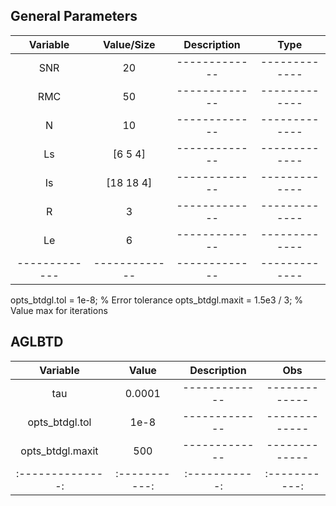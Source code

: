 
## General Parameters
| Variable      | Value/Size    | Description   | Type          |
| :-----------: | :-----------: | :-----------: | :-----------: |
| SNR           | 20            | ------------- | ------------- |
| RMC           | 50            | ------------- | ------------- |
| N             | 10            | ------------- | ------------- |
| Ls            | [6 5 4]       | ------------- | ------------- |
| Is            | [18 18 4]     | ------------- | ------------- |
| R             | 3             | ------------- | ------------- |
| Le            | 6             | ------------- | ------------- |
| ------------- | ------------- | ------------- | ------------- |


opts_btdgl.tol = 1e-8;  % Error tolerance
opts_btdgl.maxit = 1.5e3 / 3; % Value max for iterations



## AGLBTD

| Variable         | Value         | Description   | Obs           |
| :--------------: | :-----------: | :-----------: | :-----------: |
| tau              | 0.0001        | ------------- | ------------- |
| opts_btdgl.tol   | 1e-8          | ------------- | ------------- |
| opts_btdgl.maxit | 500           | ------------- | ------------- |
| :--------------: | :-----------: | :-----------: | :-----------: |



